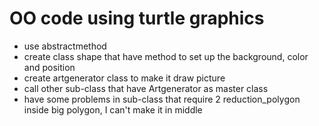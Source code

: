 # OO code using turtle graphics
- use abstractmethod
- create class shape that have method to set up the background, color and position
- create artgenerator class to make it draw picture
- call other sub-class that have Artgenerator as master class
- have some problems in sub-class that require 2 reduction_polygon inside big polygon, I can't make it in middle

